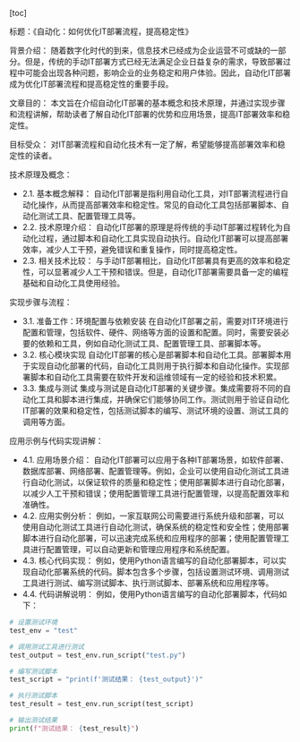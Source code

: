 
[toc]                    
                
                
标题：《自动化：如何优化IT部署流程，提高稳定性》

背景介绍：
随着数字化时代的到来，信息技术已经成为企业运营不可或缺的一部分。但是，传统的手动IT部署方式已经无法满足企业日益复杂的需求，导致部署过程中可能会出现各种问题，影响企业的业务稳定和用户体验。因此，自动化IT部署成为优化IT部署流程和提高稳定性的重要手段。

文章目的：
本文旨在介绍自动化IT部署的基本概念和技术原理，并通过实现步骤和流程讲解，帮助读者了解自动化IT部署的优势和应用场景，提高IT部署效率和稳定性。

目标受众：
对IT部署流程和自动化技术有一定了解，希望能够提高部署效率和稳定性的读者。

技术原理及概念：

- 2.1. 基本概念解释：
   自动化IT部署是指利用自动化工具，对IT部署流程进行自动化操作，从而提高部署效率和稳定性。常见的自动化工具包括部署脚本、自动化测试工具、配置管理工具等。
- 2.2. 技术原理介绍：
   自动化IT部署的原理是将传统的手动IT部署过程转化为自动化过程，通过脚本和自动化工具实现自动执行。自动化IT部署可以提高部署效率，减少人工干预，避免错误和重复操作，同时提高稳定性。
- 2.3. 相关技术比较：
   与手动IT部署相比，自动化IT部署具有更高的效率和稳定性，可以显著减少人工干预和错误。但是，自动化IT部署需要具备一定的编程基础和自动化工具使用经验。

实现步骤与流程：

- 3.1. 准备工作：环境配置与依赖安装
   在自动化IT部署之前，需要对IT环境进行配置和管理，包括软件、硬件、网络等方面的设置和配置。同时，需要安装必要的依赖和工具，例如自动化测试工具、配置管理工具、部署脚本等。
- 3.2. 核心模块实现
   自动化IT部署的核心是部署脚本和自动化工具。部署脚本用于实现自动化部署的代码，自动化工具则用于执行脚本和自动化操作。实现部署脚本和自动化工具需要在软件开发和运维领域有一定的经验和技术积累。
- 3.3. 集成与测试
   集成与测试是自动化IT部署的关键步骤。集成需要将不同的自动化工具和脚本进行集成，并确保它们能够协同工作。测试则用于验证自动化IT部署的效果和稳定性，包括测试脚本的编写、测试环境的设置、测试工具的调用等方面。

应用示例与代码实现讲解：

- 4.1. 应用场景介绍：
   自动化IT部署可以应用于各种IT部署场景，如软件部署、数据库部署、网络部署、配置管理等。例如，企业可以使用自动化测试工具进行自动化测试，以保证软件的质量和稳定性；使用部署脚本进行自动化部署，以减少人工干预和错误；使用配置管理工具进行配置管理，以提高配置效率和准确性。
- 4.2. 应用实例分析：
   例如，一家互联网公司需要进行系统升级和部署，可以使用自动化测试工具进行自动化测试，确保系统的稳定性和安全性；使用部署脚本进行自动化部署，可以迅速完成系统和应用程序的部署；使用配置管理工具进行配置管理，可以自动更新和管理应用程序和系统配置。
- 4.3. 核心代码实现：
   例如，使用Python语言编写的自动化部署脚本，可以实现自动化部署系统的代码。脚本包含多个步骤，包括设置测试环境、调用测试工具进行测试、编写测试脚本、执行测试脚本、部署系统和应用程序等。
- 4.4. 代码讲解说明：
   例如，使用Python语言编写的自动化部署脚本，代码如下：
```python
# 设置测试环境
test_env = "test"

# 调用测试工具进行测试
test_output = test_env.run_script("test.py")

# 编写测试脚本
test_script = "print(f'测试结果： {test_output}')"

# 执行测试脚本
test_result = test_env.run_script(test_script)

# 输出测试结果
print(f"测试结果： {test_result}")
```

